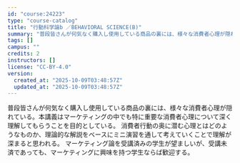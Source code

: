 ```yaml
---
id: "course:24223"
type: "course-catalog"
title: "行動科学論b ／BEHAVIORAL SCIENCE(B)"
summary: "普段皆さんが何気なく購入し使用している商品の裏には、様々な消費者心理が隠れている。本講義はマーケティングの中でも特に重要な消費者心理について深く理解してもらうことを目的としている。 消費者行動の奥に潜む心理とはどのようなものか、理論的な解説…"
tags: []
campus: ""
credits: 2
instructors: []
license: "CC-BY-4.0"
version:
  created_at: "2025-10-09T03:48:57Z"
  updated_at: "2025-10-09T03:48:57Z"
---
```

普段皆さんが何気なく購入し使用している商品の裏には、様々な消費者心理が隠れている。本講義はマーケティングの中でも特に重要な消費者心理について深く理解してもらうことを目的としている。 消費者行動の奥に潜む心理とはどのようなものか、理論的な解説をベースにミニ演習を通して考えていくことで理解が深まると思われる。 マーケティング論を受講済みの学生が望ましいが、受講未済であっても、マーケティングに興味を持つ学生ならば歓迎する。

